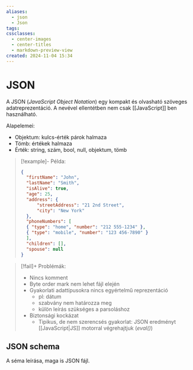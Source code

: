 ```yaml
---
aliases:
  - json
  - Json
tags: 
cssclasses:
  - center-images
  - center-titles
  - markdown-preview-view
created: 2024-11-04 15:34
---
```


# JSON

A JSON (*JavaScript Object Notation*) egy kompakt és olvasható szöveges adatreprezentáció. A nevével ellentétben nem csak [[JavaScript]] ben használható.

Alapelemei:
- Objektum: kulcs-érték párok halmaza
- Tömb: értékek halmaza
- Érték: string, szám, bool, null, objektum, tömb

>[!example]- Példa:
>
> ```json
> {
>	"firstName": "John",
>	"lastName": "Smith",
>	"isAlive": true,
>	"age": 25,
>	"address": {
>		"streetAddress": "21 2nd Street",
>		"city": "New York"
>	},
>	"phoneNumbers": [
>	{ "type": "home", "number": "212 555-1234" },
>	{ "type": "mobile", "number": "123 456-7890" }
>	],
>	"children": [],
>	"spouse": null
>}
> ```

>[!fail]+ Problémák:
> - Nincs komment
> - Byte order mark nem lehet fájl elején
> - Gyakorlati adattípusokra nincs egyértelmű reprezentáció
> 	- pl: dátum
> 	- szabvány nem határozza meg
> 	- külön leírás szükséges a parsoláshoz
> - Biztonsági kockázat
> 	- Tipikus, de nem szerencsés gyakorlat: JSON eredményt [[JavaScript|JS]] motorral végrehajtjuk (*eval()*)

## JSON schema

A séma leírása, maga is JSON fájl.